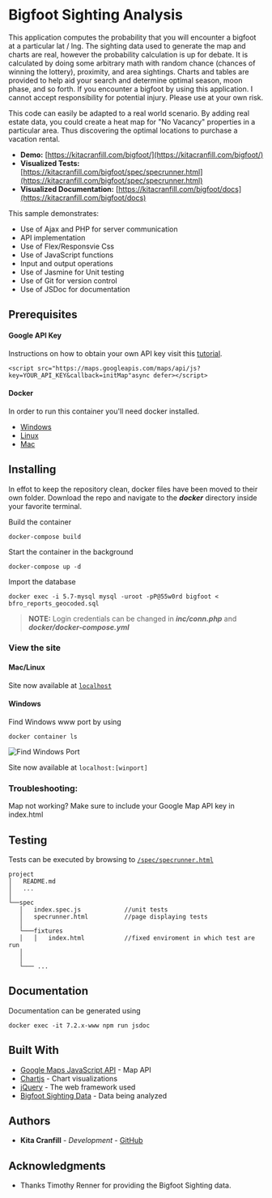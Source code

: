 # Bigfoot Sighting Analysis
This application computes the probability that you will encounter a bigfoot at a particular lat / lng. The 
sighting data used to generate the map and charts are real, however the probability calculation is up for debate.
It is calculated by doing some arbitrary math with random chance (chances of winning the lottery), proximity, and 
area sightings. Charts and tables are provided to help aid your search and determine optimal season, moon phase, 
and so forth. If you encounter a bigfoot by using this application. I cannot accept responsibility for potential
injury. Please use at your own risk.


This code can easily be adapted to a real world scenario. By adding real estate data, you could create
a heat map for "No Vacancy" properties in a particular area. Thus discovering the optimal locations to
purchase a vacation rental.




* **Demo:** [https://kitacranfill.com/bigfoot/](https://kitacranfill.com/bigfoot/)
* **Visualized Tests:** [https://kitacranfill.com/bigfoot/spec/specrunner.html](https://kitacranfill.com/bigfoot/spec/specrunner.html)
* **Visualized Documentation:** [https://kitacranfill.com/bigfoot/docs](https://kitacranfill.com/bigfoot/docs)


This sample demonstrates:

* Use of Ajax and PHP for server communication
* API implementation
* Use of Flex/Responsvie Css
* Use of JavaScript functions
* Input and output operations
* Use of Jasmine for Unit testing
* Use of Git for version control
* Use of JSDoc for documentation



## Prerequisites

#### Google API Key
Instructions on how to obtain your own API key visit this 
[tutorial](https://developers.google.com/maps/documentation/javascript/tutorial).

```
<script src="https://maps.googleapis.com/maps/api/js?key=YOUR_API_KEY&callback=initMap"async defer></script>
```

#### Docker
In order to run this container you'll need docker installed.

* [Windows](https://docs.docker.com/docker-for-windows/install/)
* [Linux](https://docs.docker.com/install/linux/docker-ce/centos/)
* [Mac](https://docs.docker.com/docker-for-mac/install/)

## Installing
In effot to keep the repository clean, docker files have been moved to their own folder. Download the repo and navigate to the ***docker*** directory inside your favorite terminal.

Build the container
```
docker-compose build
```

Start the container in the background
```
docker-compose up -d
```

Import the database
```
docker exec -i 5.7-mysql mysql -uroot -pP@55w0rd bigfoot < bfro_reports_geocoded.sql
```

> **NOTE:** Login credentials can be changed in ***inc/conn.php*** and ***docker/docker-compose.yml***





### View the site
#### Mac/Linux
Site now available at [`localhost`](http://localhost/)

#### Windows
Find Windows www port by using
```
docker container ls
```

![Find Windows Port](https://kitacranfill.com/bigfoot/images/port.png)

Site now available at `localhost:[winport]`



### Troubleshooting:
Map not working? Make sure to include your Google Map API key in index.html


## Testing
Tests can be executed by browsing to [`/spec/specrunner.html`](http://localhost/spec/specrunner.html)

```
project
│   README.md
│   ...    
│
└──spec
   │   index.spec.js			//unit tests
   │   specrunner.html			//page displaying tests
   │
   └───fixtures
   │   │   index.html			//fixed enviroment in which test are run
   │
   │
   └─── ...

```



## Documentation
Documentation can be generated using

```
docker exec -it 7.2.x-www npm run jsdoc
```

## Built With

* [Google Maps JavaScript API](https://developers.google.com/maps/documentation/javascript/tutorial) - Map API
* [Chartjs](https://www.chartjs.org/) - Chart visualizations
* [jQuery](https://jquery.com/) - The web framework used
* [Bigfoot Sighting Data](https://data.world/timothyrenner/bfro-sightings-data) - Data being analyzed


## Authors

* **Kita Cranfill** - *Development* - [GitHub](https://github.com/kita86)


## Acknowledgments

* Thanks Timothy Renner for providing the Bigfoot Sighting data.

